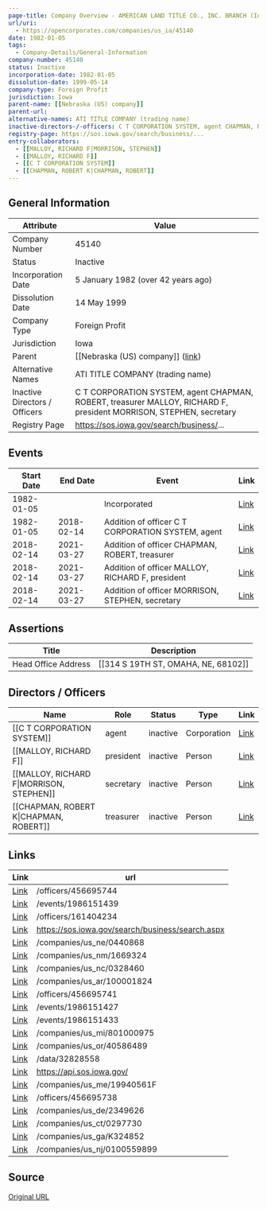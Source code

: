```yaml
---
page-title: Company Overview - AMERICAN LAND TITLE CO., INC. BRANCH (Iowa - 45140)
url/uri:
  - https://opencorporates.com/companies/us_ia/45140
date: 1982-01-05
tags:
  - Company-Details/General-Information
company-number: 45140
status: Inactive
incorporation-date: 1982-01-05
dissolution-date: 1999-05-14
company-type: Foreign Profit
jurisdiction: Iowa
parent-name: [[Nebraska (US) company]]
parent-url: 
alternative-names: ATI TITLE COMPANY (trading name)
inactive-directors-/-officers: C T CORPORATION SYSTEM, agent CHAPMAN, ROBERT, treasurer MALLOY, RICHARD F, president MORRISON, STEPHEN, secretary
registry-page: https://sos.iowa.gov/search/business/...
entry-collaborators:
  - [[MALLOY, RICHARD F|MORRISON, STEPHEN]]
  - [[MALLOY, RICHARD F]]
  - [[C T CORPORATION SYSTEM]]
  - [[CHAPMAN, ROBERT K|CHAPMAN, ROBERT]]
---
```


## General Information
| Attribute          | Value                                       |
|--------------------|---------------------------------------------|
| Company Number     | 45140                                       |
| Status             | Inactive                                    |
| Incorporation Date | 5 January 1982 (over 42 years ago)          |
| Dissolution Date   | 14 May 1999                                 |
| Company Type       | Foreign Profit                              |
| Jurisdiction       | Iowa                                        |
| Parent             | [[Nebraska (US) company]] ([link]())        |
| Alternative Names  | ATI TITLE COMPANY (trading name)            |
| Inactive Directors / Officers | C T CORPORATION SYSTEM, agent CHAPMAN, ROBERT, treasurer MALLOY, RICHARD F, president MORRISON, STEPHEN, secretary |
| Registry Page      | https://sos.iowa.gov/search/business/...    |

## Events

| Start Date | End Date   | Event                                                   | Link |
|------------|------------|-------------------------------------------------------|------|
| 1982-01-05 |            | Incorporated                                            | [Link](https://opencorporates.com/events/770793572) |
| 1982-01-05 | 2018-02-14 | Addition of officer C T CORPORATION SYSTEM, agent       | [Link](https://opencorporates.com/events/770793557) |
| 2018-02-14 | 2021-03-27 | Addition of officer CHAPMAN, ROBERT, treasurer          | [Link](https://opencorporates.com/events/1986151439) |
| 2018-02-14 | 2021-03-27 | Addition of officer MALLOY, RICHARD F, president        | [Link](https://opencorporates.com/events/1986151427) |
| 2018-02-14 | 2021-03-27 | Addition of officer MORRISON, STEPHEN, secretary        | [Link](https://opencorporates.com/events/1986151433) |

## Assertions
| Title               | Description                                             |
|---------------------|---------------------------------------------------------|
| Head Office Address | [[314 S 19TH ST, OMAHA, NE, 68102]]                     |

## Directors / Officers
| Name                 | Role            | Status     | Type        | Link |
|----------------------|-----------------|------------|-------------|------|
| [[C T CORPORATION SYSTEM]] | agent           | inactive   | Corporation | [Link](https://opencorporates.com/officers/161404234) |
| [[MALLOY, RICHARD F]] | president       | inactive   | Person      | [Link](https://opencorporates.com/officers/456695738) |
| [[MALLOY, RICHARD F\|MORRISON, STEPHEN]] | secretary       | inactive   | Person      | [Link](https://opencorporates.com/officers/456695741) |
| [[CHAPMAN, ROBERT K\|CHAPMAN, ROBERT]] | treasurer       | inactive   | Person      | [Link](https://opencorporates.com/officers/456695744) |

## Links
| Link   | url                            
|--------|--------------------------------|
| [Link](/officers/456695744) |/officers/456695744           |
| [Link](/events/1986151439) |/events/1986151439            |
| [Link](/officers/161404234) |/officers/161404234           |
| [Link](https://sos.iowa.gov/search/business/search.aspx) |https://sos.iowa.gov/search/business/search.aspx|
| [Link](/companies/us_ne/0440868) |/companies/us_ne/0440868      |
| [Link](/companies/us_nm/1669324) |/companies/us_nm/1669324      |
| [Link](/companies/us_nc/0328460) |/companies/us_nc/0328460      |
| [Link](/companies/us_ar/100001824) |/companies/us_ar/100001824    |
| [Link](/officers/456695741) |/officers/456695741           |
| [Link](/events/1986151427) |/events/1986151427            |
| [Link](/events/1986151433) |/events/1986151433            |
| [Link](/companies/us_mi/801000975) |/companies/us_mi/801000975    |
| [Link](/companies/us_or/40586489) |/companies/us_or/40586489     |
| [Link](/data/32828558) |/data/32828558                |
| [Link](https://api.sos.iowa.gov/) |https://api.sos.iowa.gov/     |
| [Link](/companies/us_me/19940561F) |/companies/us_me/19940561F    |
| [Link](/officers/456695738) |/officers/456695738           |
| [Link](/companies/us_de/2349626) |/companies/us_de/2349626      |
| [Link](/companies/us_ct/0297730) |/companies/us_ct/0297730      |
| [Link](/companies/us_ga/K324852) |/companies/us_ga/K324852      |
| [Link](/companies/us_nj/0100559899) |/companies/us_nj/0100559899   |

## Source
[Original URL](https://opencorporates.com/companies/us_ia/45140)
